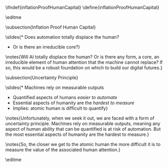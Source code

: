 \ifndef{inflationProofHumanCapital}
\define{inflationProofHumanCapital}

\editme

\subsection{Inflation Proof Human Capital}

\slides{* Does automation totally displace the human?
* Or is there an irreducible core?}

\notes{Will AI totally displace the human? Or is there any form, a core, an irreducible element of human attention that the machine cannot replace? If so, this would be a robust foundation on which to build our digital futures.}

\subsection{Uncertainty Principle}

\slides{* Machines rely on measurable outputs
  * Quantified aspects of humans *easier to automate*
  * Essential aspects of humanity are the *hardest to measure*
* Implies: atomic human is difficult to quantify}

\notes{Unfortunately, when we seek it out, we are faced with a form of uncertainty principle. Machines rely on measurable outputs, meaning any aspect of human ability that can be quantified is at risk of automation. But the most essential aspects of humanity are the hardest to measure.}

\notes{So, the closer we get to the atomic human the more difficult it is to measure the value of the associated human attention.}

\editme
